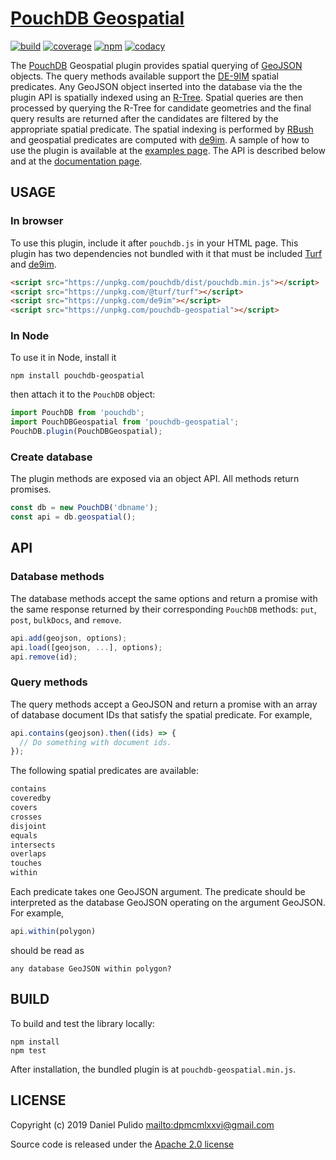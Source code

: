 # [PouchDB Geospatial][pouchdb-geospatial-github]

[![build](https://travis-ci.org/dpmcmlxxvi/pouchdb-geospatial.svg?branch=master)](https://travis-ci.org/dpmcmlxxvi/pouchdb-geospatial)
[![coverage](https://img.shields.io/coveralls/dpmcmlxxvi/pouchdb-geospatial.svg)](https://coveralls.io/r/dpmcmlxxvi/pouchdb-geospatial?branch=master)
[![npm](https://badge.fury.io/js/pouchdb-geospatial.svg)](https://badge.fury.io/js/pouchdb-geospatial)
[![codacy](https://app.codacy.com/project/badge/Grade/c6b4a5a7bf2d4484b777ba29cf08242f)](https://www.codacy.com/gh/dpmcmlxxvi/pouchdb-geospatial/dashboard?utm_source=github.com&amp;utm_medium=referral&amp;utm_content=dpmcmlxxvi/pouchdb-geospatial&amp;utm_campaign=Badge_Grade)

The [PouchDB][pouchdb-site] Geospatial plugin provides spatial querying of
[GeoJSON][geojson-site] objects. The query methods available support the
[DE-9IM][de9im-wiki] spatial predicates. Any GeoJSON object inserted into the
database via the the plugin API is spatially indexed using an
[R-Tree][rtree-wiki]. Spatial queries are then processed by querying the R-Tree
for candidate geometries and the final query results are returned after the
candidates are filtered by the appropriate spatial predicate. The spatial
indexing is performed by [RBush][rbush-github] and geospatial predicates
are computed with [de9im][de9im-github]. A sample of how to use the plugin is
available at the [examples page][pouchdb-geospatial-examples]. The API is
described below and at the [documentation page][pouchdb-geospatial-api].

## USAGE

### In browser

To use this plugin, include it after `pouchdb.js` in your HTML page. This plugin
has two dependencies not bundled with it that must be included
[Turf][turf-github] and [de9im][de9im-github].

```html
<script src="https://unpkg.com/pouchdb/dist/pouchdb.min.js"></script>
<script src="https://unpkg.com/@turf/turf"></script>
<script src="https://unpkg.com/de9im"></script>
<script src="https://unpkg.com/pouchdb-geospatial"></script>
```

### In Node

To use it in Node, install it

```shell
npm install pouchdb-geospatial
```

then attach it to the `PouchDB` object:
 
```javascript
import PouchDB from 'pouchdb';
import PouchDBGeospatial from 'pouchdb-geospatial';
PouchDB.plugin(PouchDBGeospatial);
```

### Create database

The plugin methods are exposed via an object API. All methods return promises.

```javascript
const db = new PouchDB('dbname');
const api = db.geospatial();
```

## API

### Database methods

The database methods accept the same options and return a promise with the same
response returned by their corresponding `PouchDB` methods: `put`, `post`,
`bulkDocs`, and `remove`.

```javascript
api.add(geojson, options);
api.load([geojson, ...], options);
api.remove(id);
```

### Query methods

The query methods accept a GeoJSON and return a promise with an array of
database document IDs that satisfy the spatial predicate. For example,

```javascript
api.contains(geojson).then((ids) => {
  // Do something with document ids.
});
```

The following spatial predicates are available:

```javascript
contains
coveredby
covers
crosses
disjoint
equals
intersects
overlaps
touches
within
```

Each predicate takes one GeoJSON argument. The predicate should be interpreted
as the database GeoJSON operating on the argument GeoJSON. For example,

```javascript
api.within(polygon)
```

should be read as

```shell
any database GeoJSON within polygon?
```

## BUILD

To build and test the library locally:

```shell
npm install
npm test
```

After installation, the bundled plugin is at `pouchdb-geospatial.min.js`.

## LICENSE

Copyright (c) 2019 Daniel Pulido <mailto:dpmcmlxxvi@gmail.com>

Source code is released under the [Apache 2.0 license](http://www.apache.org/licenses/LICENSE-2.0)

[de9im-github]: https://github.com/dpmcmlxxvi/de9im
[de9im-wiki]: https://en.wikipedia.org/wiki/DE-9IM
[geojson-site]: http://geojson.org
[pouchdb-site]: https://pouchdb.com
[pouchdb-geospatial-api]: http://dpmcmlxxvi.github.io/pouchdb-geospatial/api
[pouchdb-geospatial-examples]: http://dpmcmlxxvi.github.io/pouchdb-geospatial/examples
[pouchdb-geospatial-github]: https://github.com/dpmcmlxxvi/pouchdb-geospatial
[rbush-github]: https://github.com/mourner/rbush
[rtree-wiki]: https://en.wikipedia.org/wiki/R-tree
[turf-github]: https://github.com/Turfjs/turf
